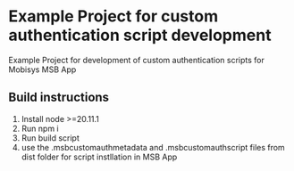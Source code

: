 # Example Project for custom authentication script development

Example Project for development of custom authentication scripts for Mobisys MSB App

## Build instructions

1. Install node >=20.11.1
2. Run npm i
3. Run build script
4. use the .msbcustomauthmetadata and .msbcustomauthscript files from dist folder for script instllation in MSB App
